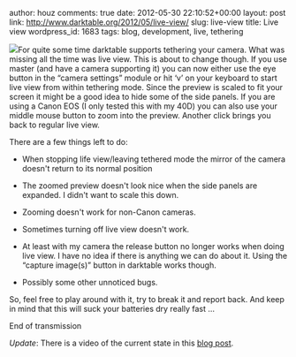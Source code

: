 author: houz
comments: true
date: 2012-05-30 22:10:52+00:00
layout: post
link: http://www.darktable.org/2012/05/live-view/
slug: live-view
title: Live view
wordpress_id: 1683
tags: blog, development, live, tethering

[![](http://www.darktable.org/wp-content/uploads/2012/05/Bildschirmphoto116-188x136.png)](http://www.darktable.org/2012/05/live-view/bildschirmphoto116/)For quite some time darktable supports tethering your camera. What was missing all the time was live view. This is about to change though. If you use master (and have a camera supporting it) you can now either use the eye button in the “camera settings” module or hit ‘v’ on your keyboard to start live view from within tethering mode. Since the preview is scaled to fit your screen it might be a good idea to hide some of the side panels. If you are using a Canon EOS (I only tested this with my 40D) you can also use your middle mouse button to zoom into the preview. Another click brings you back to regular live view.

There are a few things left to do:



	
  * When stopping life view/leaving tethered mode the mirror of the camera doesn't return to its normal position

	
  * The zoomed preview doesn't look nice when the side panels are expanded. I didn't want to scale this down.

	
  * Zooming doesn't work for non-Canon cameras.

	
  * Sometimes turning off live view doesn't work.

	
  * At least with my camera the release button no longer works when doing live view. I have no idea if there is anything we can do about it. Using the “capture image(s)” button in darktable works though.

	
  * Possibly some other unnoticed bugs.


So, feel free to play around with it, try to break it and report back. And keep in mind that this will suck your batteries dry really fast …

End of transmission

_Update_: There is a video of the current state in this [blog post](http://tatica.org/2012/06/21/darktable-liveview/).

